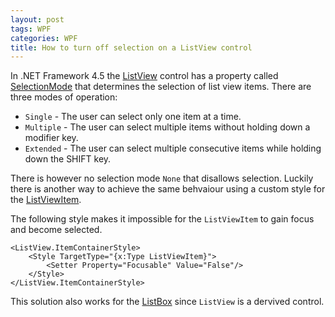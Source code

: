 ```yaml
---
layout: post
tags: WPF
categories: WPF
title: How to turn off selection on a ListView control
---
```


In .NET Framework 4.5 the [ListView](https://msdn.microsoft.com/en-us/library/system.windows.controls.listview(v=vs.110).aspx) control has a property called [SelectionMode](https://msdn.microsoft.com/en-us/library/system.windows.controls.listbox.selectionmode(v=vs.110).aspx "SelectionMode") that determines the selection of list view items. There are three modes of operation:

* `Single` - The user can select only one item at a time.
* `Multiple` - The user can select multiple items without holding down a modifier key.
* `Extended` - The user can select multiple consecutive items while holding down the SHIFT key.

There is however no selection mode `None` that disallows selection. Luckily there is another way to achieve the same behvaiour using a custom style for the [ListViewItem](https://msdn.microsoft.com/en-us/library/system.windows.controls.listviewitem%28v=vs.110%29.aspx "ListViewItem").

The following style makes it impossible for the `ListViewItem` to gain focus and become selected.

	<ListView.ItemContainerStyle>
        <Style TargetType="{x:Type ListViewItem}">
            <Setter Property="Focusable" Value="False"/>
        </Style>
    </ListView.ItemContainerStyle>

This solution also works for the [ListBox](https://msdn.microsoft.com/en-us/library/system.windows.controls.listbox%28v=vs.110%29.aspx "ListBox") since `ListView` is a dervived control.

